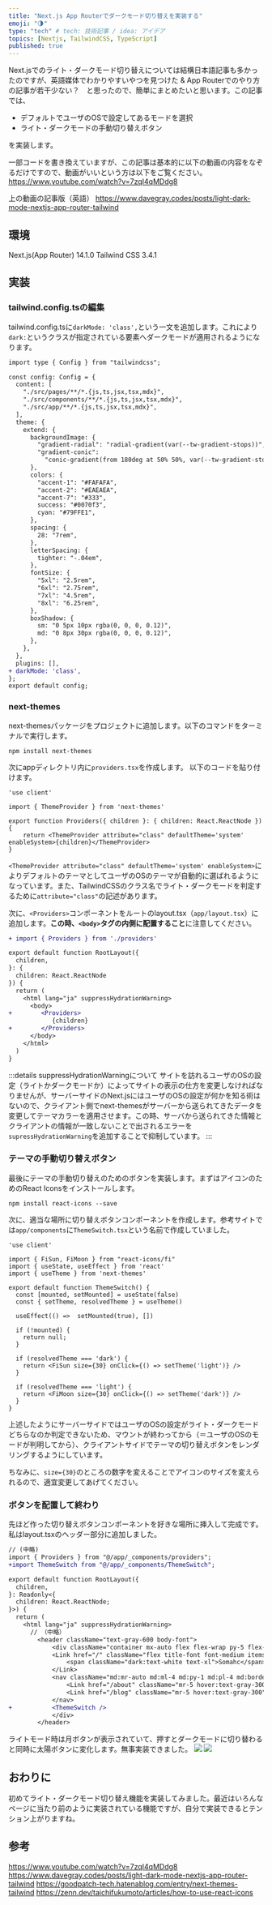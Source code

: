 ```yaml
---
title: "Next.js App Routerでダークモード切り替えを実装する"
emoji: "🌗"
type: "tech" # tech: 技術記事 / idea: アイデア
topics: [Nextjs, TailwindCSS, TypeScript]
published: true
---
```

Next.jsでのライト・ダークモード切り替えについては結構日本語記事も多かったのですが、英語媒体でわかりやすいやつを見つけた & App Routerでのやり方の記事が若干少ない？　と思ったので、簡単にまとめたいと思います。この記事では、
- デフォルトでユーザのOSで設定してあるモードを選択
- ライト・ダークモードの手動切り替えボタン

を実装します。

一部コードを書き換えていますが、この記事は基本的に以下の動画の内容をなぞるだけですので、動画がいいという方は以下をご覧ください。
https://www.youtube.com/watch?v=7zqI4qMDdg8


上の動画の記事版（英語）
https://www.davegray.codes/posts/light-dark-mode-nextjs-app-router-tailwind

## 環境
Next.js(App Router) 14.1.0
Tailwind CSS 3.4.1

## 実装
### tailwind.config.tsの編集
tailwind.config.tsに`darkMode: 'class',`という一文を追加します。これにより`dark:`というクラスが指定されている要素へダークモードが適用されるようになります。
```diff ts:tailwind.config.ts
import type { Config } from "tailwindcss";

const config: Config = {
  content: [
    "./src/pages/**/*.{js,ts,jsx,tsx,mdx}",
    "./src/components/**/*.{js,ts,jsx,tsx,mdx}",
    "./src/app/**/*.{js,ts,jsx,tsx,mdx}",
  ],
  theme: {
    extend: {
      backgroundImage: {
        "gradient-radial": "radial-gradient(var(--tw-gradient-stops))",
        "gradient-conic":
          "conic-gradient(from 180deg at 50% 50%, var(--tw-gradient-stops))",
      },
      colors: {
        "accent-1": "#FAFAFA",
        "accent-2": "#EAEAEA",
        "accent-7": "#333",
        success: "#0070f3",
        cyan: "#79FFE1",
      },
      spacing: {
        28: "7rem",
      },
      letterSpacing: {
        tighter: "-.04em",
      },
      fontSize: {
        "5xl": "2.5rem",
        "6xl": "2.75rem",
        "7xl": "4.5rem",
        "8xl": "6.25rem",
      },
      boxShadow: {
        sm: "0 5px 10px rgba(0, 0, 0, 0.12)",
        md: "0 8px 30px rgba(0, 0, 0, 0.12)",
      },
    },
  },
  plugins: [],
+ darkMode: 'class',
};
export default config;
```

### next-themes
next-themesパッケージをプロジェクトに追加します。以下のコマンドをターミナルで実行します。
```
npm install next-themes
```

次にappディレクトリ内に`providers.tsx`を作成します。
以下のコードを貼り付けます。
```ts:providers.tsx
'use client'

import { ThemeProvider } from 'next-themes'

export function Providers({ children }: { children: React.ReactNode }) {
    return <ThemeProvider attribute="class" defaultTheme='system' enableSystem>{children}</ThemeProvider>
}
```
`<ThemeProvider attribute="class" defaultTheme='system' enableSystem>`によりデフォルトのテーマとしてユーザのOSのテーマが自動的に選ばれるようになっています。また、TailwindCSSのクラス名でライト・ダークモードを判定するために`attribute="class"`の記述があります。

次に、`<Providers>`コンポーネントをルートのlayout.tsx（`app/layout.tsx`）に追加します。**この時、`<body>`タグの内側に配置すること**に注意してください。

```diff ts:app/layout.tsx
+ import { Providers } from './providers'

export default function RootLayout({
  children,
}: {
  children: React.ReactNode
}) {
  return (
    <html lang="ja" suppressHydrationWarning>
      <body>
+        <Providers>
            {children}
+        </Providers>
      </body>
    </html>
  )
}
```

:::details suppressHydrationWarningについて
サイトを訪れるユーザのOSの設定（ライトかダークモードか）によってサイトの表示の仕方を変更しなければなりませんが、サーバーサイドのNext.jsにはユーザのOSの設定が何かを知る術はないので、クライアント側でnext-themesがサーバーから送られてきたデータを変更してテーマカラーを適用させます。この時、サーバから送られてきた情報とクライアントの情報が一致しないことで出されるエラーを`supressHydrationWarning`を追加することで抑制しています。
:::

### テーマの手動切り替えボタン
最後にテーマの手動切り替えのためのボタンを実装します。まずはアイコンのためのReact Iconsをインストールします。
```
npm install react-icons --save
```

次に、適当な場所に切り替えボタンコンポーネントを作成します。参考サイトでは`app/components`に`ThemeSwitch.tsx`という名前で作成していました。
```ts:ThemeSwitch.tsx
'use client'

import { FiSun, FiMoon } from "react-icons/fi"
import { useState, useEffect } from 'react'
import { useTheme } from 'next-themes'

export default function ThemeSwitch() {
  const [mounted, setMounted] = useState(false)
  const { setTheme, resolvedTheme } = useTheme()

  useEffect(() =>  setMounted(true), [])

  if (!mounted) {
    return null;
  }

  if (resolvedTheme === 'dark') {
    return <FiSun size={30} onClick={() => setTheme('light')} />
  }

  if (resolvedTheme === 'light') {
    return <FiMoon size={30} onClick={() => setTheme('dark')} />
  }
}
```
上述したようにサーバーサイドではユーザのOSの設定がライト・ダークモードどちらなのか判定できないため、マウントが終わってから（＝ユーザのOSのモードが判明してから）、クライアントサイドでテーマの切り替えボタンをレンダリングするようにしています。

ちなみに、`size={30}`のところの数字を変えることでアイコンのサイズを変えられるので、適宜変更してあげてください。

### ボタンを配置して終わり
先ほど作った切り替えボタンコンポーネントを好きな場所に挿入して完成です。私はlayout.tsxのヘッダー部分に追加しました。
```diff ts:app/layout.tsx
// (中略)
import { Providers } from "@/app/_components/providers";
+import ThemeSwitch from "@/app/_components/ThemeSwitch";

export default function RootLayout({
  children,
}: Readonly<{
  children: React.ReactNode;
}>) {
  return (
    <html lang="ja" suppressHydrationWarning>
      // （中略）
        <header className="text-gray-600 body-font">
            <div className="container mx-auto flex flex-wrap py-5 flex-col md:flex-row items-center">
            <Link href="/" className="flex title-font font-medium items-center text-gray-900 mb-4 md:mb-0">
                <span className="dark:text-white text-xl">Somahc</span>
            </Link>
            <nav className="md:mr-auto md:ml-4 md:py-1 md:pl-4 md:border-l md:border-gray-400	flex flex-wrap items-center text-base justify-center">
                <Link href="/about" className="mr-5 hover:text-gray-300">About</Link>
                <Link href="/blog" className="mr-5 hover:text-gray-300">Blog</Link>
            </nav>
+           <ThemeSwitch />
            </div>
        </header>
```

ライトモード時は月ボタンが表示されていて、押すとダークモードに切り替わると同時に太陽ボタンに変化します。無事実装できました。
![](https://storage.googleapis.com/zenn-user-upload/134e7c24c43f-20240323.png)
![](https://storage.googleapis.com/zenn-user-upload/179802f3ca56-20240323.png)

## おわりに
初めてライト・ダークモード切り替え機能を実装してみました。最近はいろんなページに当たり前のように実装されている機能ですが、自分で実装できるとテンション上がりますね。

## 参考
https://www.youtube.com/watch?v=7zqI4qMDdg8
https://www.davegray.codes/posts/light-dark-mode-nextjs-app-router-tailwind
https://goodpatch-tech.hatenablog.com/entry/next-themes-tailwind
https://zenn.dev/taichifukumoto/articles/how-to-use-react-icons